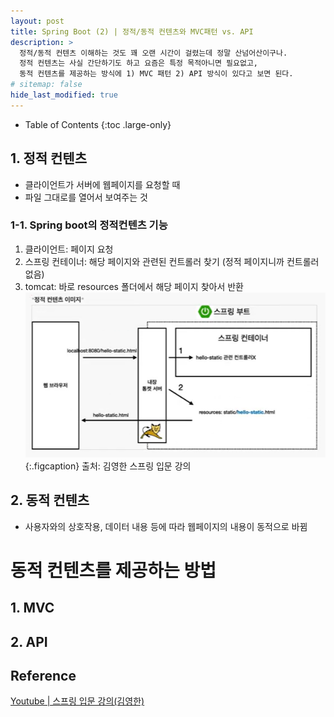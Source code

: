 ```yaml
---
layout: post
title: Spring Boot (2) | 정적/동적 컨텐츠와 MVC패턴 vs. API
description: >
  정적/동적 컨텐츠 이해하는 것도 꽤 오랜 시간이 걸렸는데 정말 산넘어산이구나.
  정적 컨텐츠는 사실 간단하기도 하고 요즘은 특정 목적아니면 필요없고,
  동적 컨텐츠를 제공하는 방식에 1) MVC 패턴 2) API 방식이 있다고 보면 된다.
# sitemap: false
hide_last_modified: true
---
```


- Table of Contents
{:toc .large-only}


## 1. 정적 컨텐츠
- 클라이언트가 서버에 웹페이지를 요청할 때
- 파일 그대로를 열어서 보여주는 것

### 1-1. Spring boot의 정적컨텐츠 기능
1. 클라이언트: 페이지 요청 
2. 스프링 컨테이너: 해당 페이지와 관련된 컨트롤러 찾기 (정적 페이지니까 컨트롤러 없음)
3. tomcat: 바로 resources 폴더에서 해당 페이지 찾아서 반환
![](/assets/img/2023-09-16-Spring-Boot-2/2023-09-16-17-58-49.png)
{:.figcaption}
출처: 김영한 스프링 입문 강의

## 2. 동적 컨텐츠
- 사용자와의 상호작용, 데이터 내용 등에 따라 웹페이지의 내용이 동적으로 바뀜
 
# 동적 컨텐츠를 제공하는 방법
## 1. MVC

## 2. API


## Reference
[Youtube | 스프링 입문 강의(김영한)](https://www.youtube.com/playlist?list=PLumVmq_uRGHgBrimIp2-7MCnoPUskVMnd)